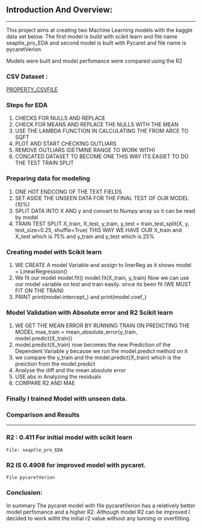 

## Introduction And Overview:

***

This project aims at creating two Machine Learning models with the kaggle data set below. The first model is build with scikit learn and file name seaptle_pro_EDA and second model
is built with Pycaret and file name is pycaretVerion

Models were built and model perfomance were compared using the R2




### CSV Dataset :

  [PROPERTY_CSVFILE](https://www.kaggle.com/datasets/samuelcortinhas/house-price-prediction-seattle)



### Steps for EDA

1. CHECKS FOR NULLS AND REPLACE 
2. CHECK FOR MEANS AND REPLACE THE NULLS WITH THE MEAN 
3. USE THE LAMBDA FUNCTION IN CALCULATING THE FROM ARCE TO SQFT 
4. PLOT AND START CHECKING OUTLIARS 
5. REMOVE OUTLIARS (DETMINE RANGE TO WORK WITH)
6. CONCATED DATASET TO BECOME ONE THIS WAY ITS EASIET TO DO THE TEST TRAIN SPLIT

### Preparing data for modeling

1. ONE HOT ENDCONG OF THE TEXT FIELDS 
2. SET ASIDE THE UNSEEN DATA FOR THE FINAL TEST OF OUR MODEL (10%)
3. SPLIT DATA INTO X AND y and convart to Numpy array so it can be read by model
4. TRAIN TEST SPLIT  X_train, X_test, y_train, y_test = train_test_split(X, y, test_size=0.25, shuffle=True)
THIS WAY WE HAVE OUR X_train and X_test which is 75% and y_train and y_test which is 25%

### Creating model with Scikit learn 

1. WE CREATE A model Variable and assign to linerReg as it shows model = LinearRegression() 
2. We fit our model model.fit()  model.fit(X_train, y_train) Now we can use our model variable on test and train easily. since its been fit (WE MUST FIT ON THE TRAIN)
3.  PRINT print(model.intercept_) and print(model.coef_) 
 
### Model Validation with Absolute error and R2 Scikit learn 

1. WE GET THE MEAN ERROR BY RUNNING TRAIN ON PREDICTING THE MODEL 
mae_train = mean_absolute_error(y_train, model.predict(X_train))   
2. model.predict(X_train) now becomes the new Prediction of the Dependent Variable y because we run the model.predict method on it
3. we compare the y_train and the model.predict(X_train) which is the preiction from the model.predict
4. Analyse the diff and the mean absolute error
5. USE abs in Analyzing the residuals
6. COMPARE R2 AND MAE 

### Finally I trained Model with unseen data.



### Comparison and Results

---
### R2 : 0.411 For initial model with scikit learn  
    File: seaptle_pro_EDA

### R2 IS 0.4908 for improved model with pycaret.
    File pycaretVerion

### Conclusion:
 In summary The pycaret model with file pycaretVerion has a relatively better model perfomance and a higher R2. Although model R2 can be improved I decided to work witht the initial r2 value without any tunning or overfitting.



